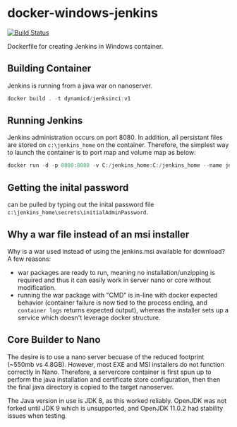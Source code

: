 # docker-windows-jenkins

[![Build Status](https://dev.azure.com/jkingXell/Dockerize%20Windows/_apis/build/status/Justin-DynamicD.docker-windows-jenkins?branchName=master)](https://dev.azure.com/jkingXell/Dockerize%20Windows/_build/latest?definitionId=1&branchName=master)

Dockerfile for creating Jenkins in Windows container.

## Building Container

Jenkins is running from a java war on nanoserver.

```powershell
docker build . -t dynamicd/jenksinci:v1
```

## Running Jenkins

Jenkins administration occurs on port 8080.  In addition, all persistant files are stored on `c:\jenkins_home` on the container.  Therefore, the simplest way to launch the container is to port map and volume map as below:

```powershell
docker run -d -p 8080:8080 -v C:/jenkins_home:C:/jenkins_home --name jenkins dynamicd/jenksinci:v1
```

## Getting the inital password

can be pulled by typing out the inital password file `c:\jenkins_home\secrets\initialAdminPassword`.

## Why a war file instead of an msi installer

Why is a war used instead of using the jenkins.msi available for download?  A few reasons:

* war packages are ready to run, meaning no installation/unzipping is required and thus it can easily work in server nano or core without modification.
* running the war package with "CMD" is in-line with docker expected behavior (container failure is now tied to the process ending, and `container logs` returns expected output), whereas the installer sets up a service which doesn't leverage docker structure.

## Core Builder to Nano

The desire is to use a nano server becuase of the reduced footprint (~550mb vs 4.8GB).  However, most EXE and MSI installers do not function correctly in Nano.  Therefore, a servercore container is first spun up to perform the java installation and certificate store configuration, then then the final java directory is copied to the target nanoserver.

The Java version in use is JDK 8, as this worked reliably.  OpenJDK was not forked until JDK 9 which is unsupported, and OpenJDK 11.0.2 had stability issues when testing.